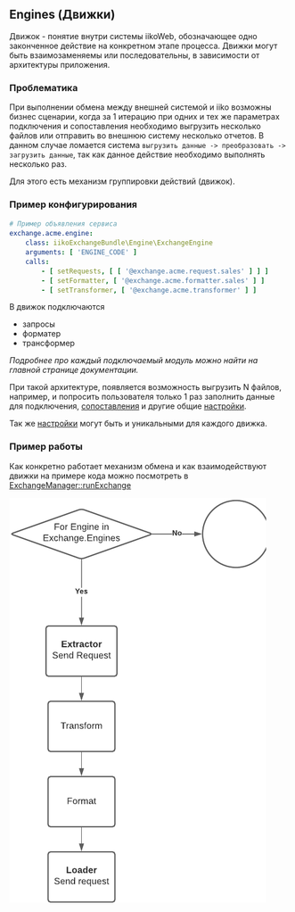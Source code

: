 ## Engines (Движки)

Движок - понятие внутри системы iikoWeb, обозначающее одно законченное действие на конкретном этапе процесса. Движки могут быть взаимозаменяемы или последовательны, в зависимости от архитектуры
приложения.

### Проблематика

При выполнении обмена между внешней системой и iiko возможны бизнес сценарии, когда за 1 итерацию при одних и тех же параметрах подключения и сопоставления необходимо выгрузить несколько файлов или
отправить во внешнюю систему несколько отчетов. В данном случае ломается система
`выгрузить данные -> преобразовать -> загрузить данные`, так как данное действие необходимо выполнять несколько раз.

Для этого есть механизм группировки действий (движок).

###  Пример конфигурирования
```yaml
# Пример объявления сервиса
exchange.acme.engine:
    class: iikoExchangeBundle\Engine\ExchangeEngine
    arguments: [ 'ENGINE_CODE' ]
    calls:
        - [ setRequests, [ [ '@exchange.acme.request.sales' ] ] ]
        - [ setFormatter, [ '@exchange.acme.formatter.sales' ] ]
        - [ setTransformer, [ '@exchange.acme.transformer' ] ]
```

В движок подключаются

- запросы
- форматер
- трансформер

_Подробнее про каждый подключаемый модуль можно найти на главной странице документации._

При такой архитектуре, появляется возможность выгрузить N файлов, например, и попросить пользователя только 1 раз заполнить данные для подключения, [сопоставления](Mapping.md) и другие
общие [настройки](./Configuration.md).

Так же [настройки](./Configuration.md) могут быть и уникальными для каждого движка.

### Пример работы

Как конкретно работает механизм обмена и как взаимодействуют движки на примере кода можно
посмотреть в [ExchangeManager::runExchange](./../src/Service/ExchangeManager.php)

![plot](./image/engine.png)